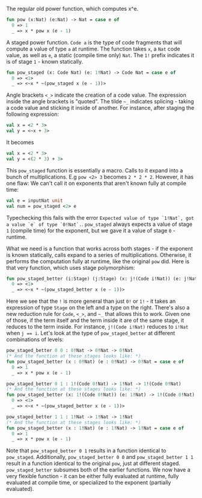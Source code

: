The regular old power function, which computes x^e.
```sml
fun pow (x:Nat) (e:Nat) -> Nat = case e of
  0 => 1
  _ => x * pow x (e - 1)
```
A staged power function. `Code a` is the type of code fragments that will compute a value of type `a` at runtime. The function takes `x`, a `Nat` code value, as well as `e`, a static (compile time only) `Nat`. The `1!` prefix indicates it is of stage `1` - known statically.
```sml
fun pow_staged (x: Code Nat) (e: 1!Nat) -> Code Nat = case e of
  0 => <1>
  _ => <~x * ~(pow_staged x (e - 1))>
```
Angle brackets `<_>` indicate the creation of a code value. The expression inside the angle brackets is "quoted".
The tilde `~_` indicates splicing - taking a code value and sticking it inside of another. For instance, after staging the following expression:
```sml
val x = <2 * 3>
val y = <~x + 3>
```
It becomes
```sml
val x = <2 * 3>
val y = <(2 * 3) + 3>
```

This `pow_staged` function is essentially a macro. Calls to it expand into a bunch of multiplications. E.g `pow <2> 3` becomes `2 * 2 * 2`. However, it has one flaw: We can't call it on exponents that aren't known fully at compile time:
```sml
val e = inputNat unit
val num = pow_staged <2> e
```
Typechecking this fails with the error ``Expected value of type `1!Nat`, got a value `e` of type `0!Nat`.``. `pow_staged` always expects a value of stage `1` (compile time) for the exponent, but we gave it a value of stage `0` - runtime.

What we need is a function that works across both stages - if the exponent is known statically, calls expand to a series of multiplications. Otherwise, it performs the computation fully at runtime, like the original `pow` did. Here is that very function, which uses stage polymorphism:
```sml
fun pow_staged_better (i:Stage) (j:Stage) (x: j!(Code i!Nat)) (e: j!Nat) -> j!(Code i!Nat) = case e of
  0 => <1>
  _ => <~x * ~(pow_staged_better x (e - 1))>
```
Here we see that the `!` is more general than just `0!` or `1!` - it takes an expression of type `Stage` on the left and a type on the right. There's also a new reduction rule for `Code`, `<_>`, and `~_` that allows this to work. Given one of those, if the term itself and the term inside it are of the same stage, it reduces to the term inside. For instance, `j!(Code i!Nat)` reduces to `i!Nat` when `j == i`. Let's look at the type of `pow_staged_better` at different combinations of levels:
```sml
pow_staged_better 0 0 : 0!Nat -> 0!Nat -> 0!Nat
(* And the function at these stages looks like: *)
fun pow_staged_better (x : 0!Nat) (e : 0!Nat) -> 0!Nat = case e of
  0 => 1
  _ => x * pow x (e - 1)
```
```sml
pow_staged_better 0 1 : 1!(Code 0!Nat) -> 1!Nat -> 1!(Code 0!Nat)
(* And the function at these stages looks like: *)
fun pow_staged_better (x: 1!(Code 0!Nat)) (e: 1!Nat) -> 1!(Code 0!Nat) = case e of
  0 => <1>
  _ => <~x * ~(pow_staged_better x (e - 1))>
```
```sml
pow_staged_better 1 1 : 1!Nat -> 1!Nat -> 1!Nat
(* And the function at these stages looks like: *)
fun pow_staged_better (x : 1!Nat) (e : 1!Nat) -> 1!Nat = case e of
  0 => 1
  _ => x * pow x (e - 1)
```
Note that `pow_staged_better 0 1` results in a function identical to `pow_staged`. Additionally, `pow_staged_better 0 0` and `pow_staged_better 1 1` result in a function identical to the original `pow`, just at different staged. `pow_staged_better` subsumes both of the earlier functions. We now have a very flexible function - it can be either fully evaluated at runtime, fully evaluated at compile time, or specialized to the exponent (partially evaluated).